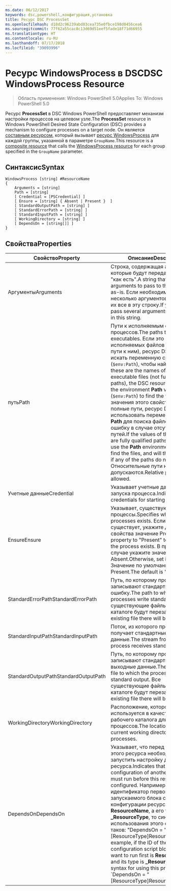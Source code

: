 ```yaml
---
ms.date: 06/12/2017
keywords: dsc,powershell,конфигурация,установка
title: Ресурс DSC ProcessSet
ms.openlocfilehash: d18d2c96239abd83cea735e0fbce198d0456cea6
ms.sourcegitcommit: 77f62a55cac8c13d69d51eef5fade18f71d66955
ms.translationtype: HT
ms.contentlocale: ru-RU
ms.lasthandoff: 07/17/2018
ms.locfileid: "39093996"
---
```

# <a name="dsc-windowsprocess-resource"></a><span data-ttu-id="50ec6-103">Ресурс WindowsProcess в DSC</span><span class="sxs-lookup"><span data-stu-id="50ec6-103">DSC WindowsProcess Resource</span></span>

> <span data-ttu-id="50ec6-104">Область применения: Windows PowerShell 5.0</span><span class="sxs-lookup"><span data-stu-id="50ec6-104">Applies To: Windows PowerShell 5.0</span></span>

<span data-ttu-id="50ec6-105">Ресурс **ProcessSet** в DSC Windows PowerShell предоставляет механизм настройки процессов на целевом узле.</span><span class="sxs-lookup"><span data-stu-id="50ec6-105">The **ProcessSet** resource in Windows PowerShell Desired State Configuration (DSC) provides a mechanism to configure processes on a target node.</span></span> <span data-ttu-id="50ec6-106">Он является [составным ресурсом](authoringResourceComposite.md), который вызывает [ресурс WindowsProcess](windowsProcessResource.md) для каждой группы, указанной в параметре `GroupName`.</span><span class="sxs-lookup"><span data-stu-id="50ec6-106">This resource is a [composite resource](authoringResourceComposite.md) that calls the [WindowsProcess resource](windowsProcessResource.md) for each group specified in the `GroupName` parameter.</span></span>

## <a name="syntax"></a><span data-ttu-id="50ec6-107">Синтаксис</span><span class="sxs-lookup"><span data-stu-id="50ec6-107">Syntax</span></span>

```
WindowsProcess [string] #ResourceName
{
    Arguments = [string]
    Path = [string]
    [ Credential = [PSCredential] ]
    [ Ensure = [string] { Absent | Present }  ]
    [ StandardOutputPath = [string] ]
    [ StandardErrorPath = [string] ]
    [ StandardInputPath = [string] ]
    [ WorkingDirectory = [string] ]
    [ DependsOn = [string[]] ]
}
```

## <a name="properties"></a><span data-ttu-id="50ec6-108">Свойства</span><span class="sxs-lookup"><span data-stu-id="50ec6-108">Properties</span></span>

|  <span data-ttu-id="50ec6-109">Свойство</span><span class="sxs-lookup"><span data-stu-id="50ec6-109">Property</span></span>  |  <span data-ttu-id="50ec6-110">Описание</span><span class="sxs-lookup"><span data-stu-id="50ec6-110">Description</span></span>   |
|---|---|
| <span data-ttu-id="50ec6-111">Аргументы</span><span class="sxs-lookup"><span data-stu-id="50ec6-111">Arguments</span></span>| <span data-ttu-id="50ec6-112">Строка, содержащая аргументы, которые будут переданы процессу "как есть".</span><span class="sxs-lookup"><span data-stu-id="50ec6-112">A string that contains arguments to pass to the process as-is.</span></span> <span data-ttu-id="50ec6-113">Если необходимо передать несколько аргументов, поместите их все в эту строку.</span><span class="sxs-lookup"><span data-stu-id="50ec6-113">If you need to pass several arguments, put them all in this string.</span></span>|
| <span data-ttu-id="50ec6-114">путь</span><span class="sxs-lookup"><span data-stu-id="50ec6-114">Path</span></span>| <span data-ttu-id="50ec6-115">Пути к исполняемым файлам процессов.</span><span class="sxs-lookup"><span data-stu-id="50ec6-115">The paths to the process executables.</span></span> <span data-ttu-id="50ec6-116">Если это имена исполняемых файлов (а не полные пути к ним), ресурс DSC будет искать переменную среды **Path** (`$env:Path`), чтобы найти файлы.</span><span class="sxs-lookup"><span data-stu-id="50ec6-116">If these are the names of the executable files (not fully qualified paths), the DSC resource will search the environment **Path** variable (`$env:Path`) to find the files.</span></span> <span data-ttu-id="50ec6-117">Если значения этого свойства — полные пути, ресурс DSC не будет использовать переменную среды **Path** для поиска файлов и вызовет ошибку в случае отсутствия путей.</span><span class="sxs-lookup"><span data-stu-id="50ec6-117">If the values of this property are fully qualified paths, DSC will not use the **Path** environment variable to find the files, and will throw an error if any of the paths do not exist.</span></span> <span data-ttu-id="50ec6-118">Относительные пути не допускаются.</span><span class="sxs-lookup"><span data-stu-id="50ec6-118">Relative paths are not allowed.</span></span>|
| <span data-ttu-id="50ec6-119">Учетные данные</span><span class="sxs-lookup"><span data-stu-id="50ec6-119">Credential</span></span>| <span data-ttu-id="50ec6-120">Указывает учетные данные для запуска процесса.</span><span class="sxs-lookup"><span data-stu-id="50ec6-120">Indicates the credentials for starting the process.</span></span>|
| <span data-ttu-id="50ec6-121">Ensure</span><span class="sxs-lookup"><span data-stu-id="50ec6-121">Ensure</span></span>| <span data-ttu-id="50ec6-122">Указывает, существуют ли процессы.</span><span class="sxs-lookup"><span data-stu-id="50ec6-122">Specifies whether the processes exists.</span></span> <span data-ttu-id="50ec6-123">Если процесс существует, укажите для этого свойства значение Present.</span><span class="sxs-lookup"><span data-stu-id="50ec6-123">Set this property to "Present" to ensure that the process exists.</span></span> <span data-ttu-id="50ec6-124">В противном случае укажите значение Absent.</span><span class="sxs-lookup"><span data-stu-id="50ec6-124">Otherwise, set it to "Absent".</span></span> <span data-ttu-id="50ec6-125">Значение по умолчанию — Present.</span><span class="sxs-lookup"><span data-stu-id="50ec6-125">The default is "Present".</span></span>|
| <span data-ttu-id="50ec6-126">StandardErrorPath</span><span class="sxs-lookup"><span data-stu-id="50ec6-126">StandardErrorPath</span></span>| <span data-ttu-id="50ec6-127">Путь, по которому процессы записывают стандартную ошибку.</span><span class="sxs-lookup"><span data-stu-id="50ec6-127">The path to which the processes write standard error.</span></span> <span data-ttu-id="50ec6-128">Все существующие файлы в этом каталоге будут перезаписаны.</span><span class="sxs-lookup"><span data-stu-id="50ec6-128">Any existing file there will be overwritten.</span></span>|
| <span data-ttu-id="50ec6-129">StandardInputPath</span><span class="sxs-lookup"><span data-stu-id="50ec6-129">StandardInputPath</span></span>| <span data-ttu-id="50ec6-130">Поток, из которого процесс получает стандартные входные данные.</span><span class="sxs-lookup"><span data-stu-id="50ec6-130">The stream from which the process receives standard input.</span></span>|
| <span data-ttu-id="50ec6-131">StandardOutputPath</span><span class="sxs-lookup"><span data-stu-id="50ec6-131">StandardOutputPath</span></span>| <span data-ttu-id="50ec6-132">Путь, по которому процессы записывают стандартные выходные данные.</span><span class="sxs-lookup"><span data-stu-id="50ec6-132">The path of the file to which the processes write standard output.</span></span> <span data-ttu-id="50ec6-133">Все существующие файлы в этом каталоге будут перезаписаны.</span><span class="sxs-lookup"><span data-stu-id="50ec6-133">Any existing file there will be overwritten.</span></span>|
| <span data-ttu-id="50ec6-134">WorkingDirectory</span><span class="sxs-lookup"><span data-stu-id="50ec6-134">WorkingDirectory</span></span>| <span data-ttu-id="50ec6-135">Расположение, которое используется в качестве текущего рабочего каталога для процессов.</span><span class="sxs-lookup"><span data-stu-id="50ec6-135">The location used as the current working directory for the processes.</span></span>|
| <span data-ttu-id="50ec6-136">DependsOn</span><span class="sxs-lookup"><span data-stu-id="50ec6-136">DependsOn</span></span> | <span data-ttu-id="50ec6-137">Указывает, что перед настройкой этого ресурса необходимо запустить настройку другого ресурса.</span><span class="sxs-lookup"><span data-stu-id="50ec6-137">Indicates that the configuration of another resource must run before this resource is configured.</span></span> <span data-ttu-id="50ec6-138">Например, если идентификатор первого запускаемого блока скрипта для конфигурации ресурса — **ResourceName**, а его тип — **_ResourceType**, то синтаксис использования этого свойства таков: "DependsOn = "[ResourceType]ResourceName"".</span><span class="sxs-lookup"><span data-stu-id="50ec6-138">For example, if the ID of the resource configuration script block that you want to run first is **ResourceName** and its type is **_ResourceType**, the syntax for using this property is \`DependsOn = "[ResourceType]ResourceName"\`\` .</span></span>|